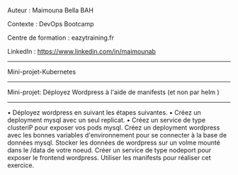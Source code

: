 
Auteur : Maimouna Bella BAH

Contexte : DevOps Bootcamp

Centre de formation : eazytraining.fr

LinkedIn : https://www.linkedin.com/in/maimounab

-------

 Mini-projet-Kubernetes

-----

Mini-projet: Déployez Wordpress à l'aide de manifests (et non par helm )


-------
• Déployez wordpress en suivant les étapes suivantes.
• Créez un deployment mysql avec un seul replicat.
• Créez un service de type clusteriP pour exposer vos pods mysql.
Créez un deployment wordpress avec les bonnes variables d'environnement pour se connecter à la base de données mysql.
Stocker les données de wordpress sur un volme mounté dans le /data de votre noeud.
Créer un service de type nodeport pour exposer le frontend wordpress.
Utiliser les manifests pour réaliser cet exercice.
